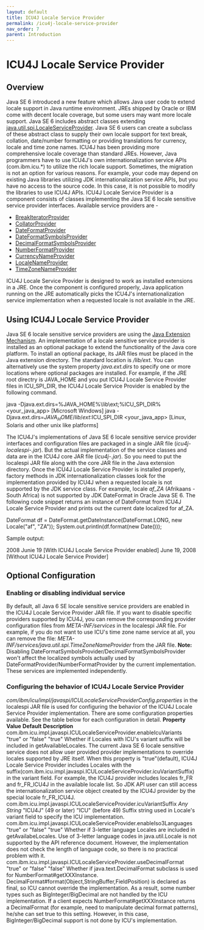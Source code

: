 ```yaml
---
layout: default
title: ICU4J Locale Service Provider
permalink: /icu4j-locale-service-provider
nav_order: 7
parent: Introduction
---
```

<!--
© 2020 and later: Unicode, Inc. and others.
License & terms of use: http://www.unicode.org/copyright.html
-->

# ICU4J Locale Service Provider

## Overview

Java SE 6 introduced a new feature which allows Java user code to extend locale
support in Java runtime environment. JREs shipped by Oracle or IBM come with
decent locale coverage, but some users may want more locale support. Java SE 6
includes abstract classes extending
[java.util.spi.LocaleServiceProvider](http://download.oracle.com/javase/6/docs/api/java/util/spi/LocaleServiceProvider.html).
Java SE 6 users can create a subclass of these abstract class to supply their
own locale support for text break, collation, date/number formatting or
providing translations for currency, locale and time zone names.
ICU4J has been providing more comprehensive locale coverage than standard JREs.
However, Java programmers have to use ICU4J's own internationalization service
APIs (com.ibm.icu.\*) to utilize the rich locale support. Sometimes, the
migration is not an option for various reasons. For example, your code may
depend on existing Java libraries utilizing JDK internationalization service
APIs, but you have no access to the source code. In this case, it is not
possible to modify the libraries to use ICU4J APIs.
ICU4J Locale Service Provider is a component consists of classes implementing
the Java SE 6 locale sensitive service provider interfaces. Available service
providers are -

*   [BreakIteratorProvider](http://download.oracle.com/javase/6/docs/api/java/text/spi/BreakIteratorProvider.html)
*   [CollatorProvider](http://download.oracle.com/javase/6/docs/api/java/text/spi/CollatorProvider.html)
*   [DateFormatProvider](http://download.oracle.com/javase/6/docs/api/java/text/spi/DateFormatProvider.html)
*   [DateFormatSymbolsProvider](http://download.oracle.com/javase/6/docs/api/java/text/spi/DateFormatSymbolsProvider.html)
*   [DecimalFormatSymbolsProvider](http://download.oracle.com/javase/6/docs/api/java/text/spi/DecimalFormatSymbolsProvider.html)
*   [NumberFormatProvider](http://download.oracle.com/javase/6/docs/api/java/text/spi/NumberFormatProvider.html)
*   [CurrencyNameProvider](http://download.oracle.com/javase/6/docs/api/java/util/spi/CurrencyNameProvider.html)
*   [LocaleNameProvider](http://download.oracle.com/javase/6/docs/api/java/util/spi/LocaleNameProvider.html)
*   [TimeZoneNameProvider](http://download.oracle.com/javase/6/docs/api/java/util/spi/TimeZoneNameProvider.html)

ICU4J Locale Service Provider is designed to work as installed extensions in a
JRE. Once the component is configured properly, Java application running on the
JRE automatically picks the ICU4J's internationalization service implementation
when a requested locale is not available in the JRE.

## Using ICU4J Locale Service Provider

Java SE 6 locale sensitive service providers are using the [Java Extension
Mechanism](http://download.oracle.com/javase/6/docs/technotes/guides/extensions/index.html).
An implementation of a locale sensitive service provider is installed as an
optional package to extend the functionality of the Java core platform. To
install an optional package, its JAR files must be placed in the Java extension
directory. The standard location is *<java-home>/lib/ext*. You can alternatively
use the system property *java.ext.dirs* to specify one or more locations where
optional packages are installed. For example, if the JRE root directry is
JAVA_HOME and you put ICU4J Locale Service Provider files in ICU_SPI_DIR, the
ICU4J Locale Service Provider is enabled by the following command.

java -Djava.ext.dirs=%JAVA_HOME%\\lib\\ext;%ICU_SPI_DIR% <your_java_app>
\[Microsoft Windows\]
java -Djava.ext.dirs=$JAVA_HOME/lib/ext:$ICU_SPI_DIR <your_java_app> \[Linux,
Solaris and other unix like platforms\]

The ICU4J's implementations of Java SE 6 locale sensitive service provider
interfaces and configuration files are packaged in a single JAR file
(*icu4j-localespi-<version>.jar*). But the actual implementation of the service
classes and data are in the ICU4J core JAR file (*icu4j-<version>.jar*). So you
need to put the localespi JAR file along with the core JAR file in the Java
extension directory.
Once the ICU4J Locale Service Provider is installed properly, factory methods in
JDK internationalization classes look for the implementation provided by ICU4J
when a requested locale is not supported by the JDK service class. For example,
locale *af_ZA* (Afrikaans - South Africa) is not supported by JDK DateFormat in
Oracle Java SE 6. The following code snippet returns an instance of DateFormat
from ICU4J Locale Service Provider and prints out the current date localized for
af_ZA.

DateFormat df = DateFormat.getDateInstance(DateFormat.LONG, new Locale("af",
"ZA"));
System.out.println(df.format(new Date()));

Sample output:

2008 Junie 19 \[With ICU4J Locale Service Provider enabled\]
June 19, 2008 \[Without ICU4J Locale Service Provider\]

## Optional Configuration

### Enabling or disabling individual service

By default, all Java 6 SE locale sensitive service providers are enabled in the
ICU4J Locale Service Provider JAR file. If you want to disable specific
providers supported by ICU4J, you can remove the corresponding provider
configuration files from *META-INF/services* in the localespi JAR file. For
example, if you do not want to use ICU's time zone name service at all, you can
remove the file: *META-INF/services/java.util.spi.TimeZoneNameProvider* from the
JAR file.
**Note:** Disabling DateFormatSymbolsProvider/DecimalFormatSymbolsProvider won't
affect the localized symbols actually used by
DateFormatProvider/NumberFormatProvider by the current implementation. These
services are implemented independently.

### Configuring the behavior of ICU4J Locale Service Provider

*com/ibm/icu/impl/javaspi/ICULocaleServiceProviderConfig.properties* in the
localespi JAR file is used for configuring the behavior of the ICU4J Locale
Service Provider implementation. There are some configuration properties
available. See the table below for each configuration in detail.
**Property** **Value** **Default** **Description**
com.ibm.icu.impl.javaspi.ICULocaleServiceProvider.enableIcuVariants "true" or
"false" "true" Whether if Locales with ICU's variant suffix will be included in
getAvailableLocales. The current Java SE 6 locale sensitive service does not
allow user provided provider implementations to override locales supported by
JRE itself. When this property is "true"(default), ICU4J Locale Service Provider
includes Locales with the
suffix(com.ibm.icu.impl.javaspi.ICULocaleServiceProvider.icuVariantSuffix) in
the variant field. For example, the ICU4J provider includes locales fr_FR and
fr_FR_ICU4J in the available locale list. So JDK API user can still access the
internationalization service object created by the ICU4J provider by the special
locale fr_FR_ICU4J.
com.ibm.icu.impl.javaspi.ICULocaleServiceProvider.icuVariantSuffix *Any String*
"ICU4J" (49 or later)
"ICU" (before 49)
Suffix string used in Locale's variant field to specify the ICU implementation.
com.ibm.icu.impl.javaspi.ICULocaleServiceProvider.enableIso3Languages "true" or
"false" "true" Whether if 3-letter language Locales are included in
getAvailabeLocales. Use of 3-letter language codes in java.util.Locale is not
supported by the API reference document. However, the implementation does not
check the length of language code, so there is no practical problem with it.
com.ibm.icu.impl.javaspi.ICULocaleServiceProvider.useDecimalFormat "true" or
"false" "false" Whether if java.text.DecimalFormat subclass is used for
NumberFormat#getXXXInstance.
DecimalFormat#format(Object,StringBuffer,FieldPosition) is declared as final, so
ICU cannot override the implementation. As a result, some number types such as
BigInteger/BigDecimal are not handled by the ICU implementation. If a client
expects NumberFormat#getXXXInstance returns a DecimalFormat (for example, need
to manipulate decimal format patterns), he/she can set true to this setting.
However, in this case, BigInteger/BigDecimal support is not done by ICU's
implementation.
